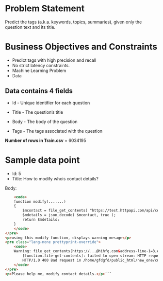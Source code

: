 # Problem Statement
Predict the tags (a.k.a. keywords, topics, summaries), given only the question text and its title.

# Business Objectives and Constraints
- Predict tags with high precision and recall
- No strict latency constraints.
- Machine Learning Problem
- Data
## Data contains 4 fields

- Id - Unique identifier for each question

- Title - The question’s title

- Body - The body of the question

- Tags - The tags associated with the question

**Number of rows in Train.csv** = 6034195


# Sample data point
- Id: 5
- Title: How to modify whois contact details?

Body:

```html <pre>
    <code>
    function modify(.......)
    {
        $mcontact = file_get_contents( "https://test.httpapi.com/api/contacts/modify.json?auth-userid=$uid&auth-password=$pass&contact-id=$cid&name=$name &company=$company&email=$email&address-line-1=$street&city=$city&country=$country&zipcode=$pincode&phone-cc=$countryCodeList[$phc]&phone=$phone" );
        $mdetails = json_decode( $mcontact, true );
        return $mdetails;
    }
    </code>
</pre>
<p>using this modify function, displays warning mesage</p>
<pre class="lang-none prettyprint-override">
    <code>
    Warning: file_get_contents(https://...@hihfg.com&address-line-1=3,dfgdf,fgdf&city=dfgfd&country=India&zipcode=641005&phone-cc=91&phone=756657)
        [function.file-get-contents]: failed to open stream: HTTP request failed!
        HTTP/1.0 400 Bad request in /home/gfdgfd/public_html/new_one/customer/account/class.whois.php on line 49\n
    </code>
</pre>
<p>Please help me, modify contact details.</p>```
